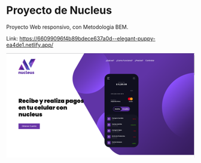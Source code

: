 # Proyecto de Nucleus

Proyecto Web responsivo, con Metodologia BEM.

Link: https://66099096f4b89bdece637a0d--elegant-puppy-ea4de1.netlify.app/

<img src="../imgs/07.PNG">